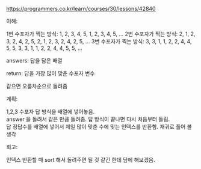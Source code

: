 <https://programmers.co.kr/learn/courses/30/lessons/42840>

이해: 

1번 수포자가 찍는 방식: 1, 2, 3, 4, 5, 1, 2, 3, 4, 5, ...
2번 수포자가 찍는 방식: 2, 1, 2, 3, 2, 4, 2, 5, 2, 1, 2, 3, 2, 4, 2, 5, ...
3번 수포자가 찍는 방식: 3, 3, 1, 1, 2, 2, 4, 4, 5, 5, 3, 3, 1, 1, 2, 2, 4, 4, 5, 5, ...

answers: 답을 담은 배열

return: 답을 가장 많이 맞춘 수포자 번수

같으면 오름차순으로 돌려줌

계획:

1,2,3 수포자 답 방식을 배열에 넣어놓음.  
answer 을 돌려서 같은 만큼 돌려줌. 답 방식이 끝나면 다시 처음부터 돌림.  
답 정답수를 배열에 넣어서 제일 많이 맞춘 수에 맞는 인덱스를 반환함.
재귀로 풀어 볼 생각

회고:

인덱스 반환할 때 sort 해서 돌려주면 될 것 같긴 한데 담에 해보겠음.